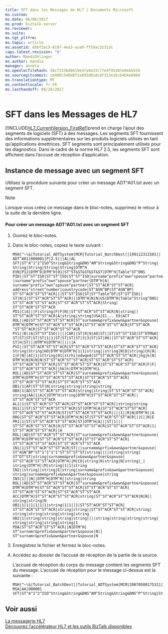 ```yaml
---
title: SFT dans les Messages de HL7 | Documents Microsoft
ms.custom: 
ms.date: 06/08/2017
ms.prod: biztalk-server
ms.reviewer: 
ms.suite: 
ms.tgt_pltfrm: 
ms.topic: article
ms.assetid: d5bf3ac5-8197-4ea3-ace8-ff59ac32313c
caps.latest.revision: "6"
author: MandiOhlinger
ms.author: mandia
manager: anneta
ms.openlocfilehash: 58cf1536d8619e47a9a33c77e4f95387e0ebb559
ms.sourcegitcommit: cb908c540d8f1a692d01dc8f313e16cb4b4e696d
ms.translationtype: MT
ms.contentlocale: fr-FR
ms.lasthandoff: 09/20/2017
---
```

# <a name="sft-in-hl7-messages"></a>SFT dans les Messages de HL7
[!INCLUDE[HL7_CurrentVersion_FirstRef](../../includes/hl7-currentversion-firstref-md.md)]prend en charge l’ajout des segments de logiciels (SFT) à des messages. Les segments SFT fournissent des informations supplémentaires sur les produits logiciels utilisés en tant qu’applications émettrices. SFT segments sont principalement utilisés pour les diagnostics. Dans le cadre de la norme HL7 2.5, les segments SFT sont affichent dans l’accusé de réception d’application.  
  
## <a name="message-instance-with-sft-segment"></a>Instance de message avec un segment SFT  
 Utilisez la procédure suivante pour créer un message ADT^A01.txt avec un segment SFT.  
  
> [!NOTE]
>  Lorsque vous créez ce message dans le bloc-notes, supprimez le retour à la suite de la dernière ligne.  
  
#### <a name="to-create-an-adta01txt-message-with-an-sft-segment"></a>Pour créer un message ADT^A01.txt avec un segment SFT  
  
1.  Ouvrez le bloc-notes.  
  
2.  Dans le bloc-notes, copiez le texte suivant :  
  
    ```  
    MSH|^~\&|Tutorial_ADTSystem|MCM|Tutorial_BatchDest||199112311501||  
    ADT^A01|000001|P|2.5|||AL|AL  
    SFT|ST^A^1^2^ISO^String&String&DNS^AM^String&String&DNS^P^String|  
    String|String|String|String|DTM^H  
    EVN|P12|DTM^D|DTM^H|01|ST^ST&ST&ST&ST&ST|DTM^H|Table^ST^DNS  
    PID||ST^ST^ISO|ST^ST^ISO|ST^ST^ISO|surname^prefix^own^spouse^partner  
    |surname^prefix^own^spouse^partner|DTM^H|A|  
    surname^prefix^own^spouse^partner|ST^ST^ACR^ST^ST^ACR|  
    address^street^number|countrycode|ST^ASN^BP|ST^ASN^BP|  
    ST^ST^ACR^ST^ST^ACR|||ST^ST^ISO|ST|ST^Table^DT|ST^ST^ISO||  
    ST|N|1|ST^ST^ACR^ST^ST^ACR|||DTM^H|N|N|US|DTM^H|Table^String^DNS|  
    ST^ST^ACR^ST^ST^ACR|ST^ST^ACR^ST^ST^ACR|String|  
    ST^ST^ACR^ST^ST^ACR  
    PD1|C|A|||F|string|F|F|N||ST^ST^ACR^ST^ST^ACR|N|string||  
    ST^ST^ACR^ST^ST^ACR|A|string|string|USA|E1... E9|ACT  
    ROL||AD|ST^ST^ACR^ST^ST^ACR|ST^surname&prefix&own&partner&spouse|  
    DTM^H|DTM^H|ST^ST^ACR^ST^ST^ACR|ST^ST^ACR^ST^ST^ACR|ST^ST^ACR  
    ^ST^ST^ACR|ST^ST^ACR^ST^ST^ACR  
    PV1||B||A|ST^ST^ISO|||||CAR||ST|R|9|A9|ST||ST|ST^ST^ISO|ST^DTM&H|  
    ST|ST|ST|ST|ST|1|1|ST|ST|ST|ST|3|3|ST|ST|06||ST^ST^ACR^ST^ST^ACR|  
    ST|H|ST|||DTM^H|DTM^H||||||A  
    PV2||ST^ST^ACR^ST^ST^ACR|ST^ST^ACR^ST^ST^ACR|ST^ST^ACR^ST^ST^ACR|  
    String|String|HO|DTM^H|DTM^H|1|1|string||string|N|D|string|CH|N|  
    1|F|N||AI|1|sttring|01|strhi|edwqed|ST^ST^ACR^ST^ST^ACR|jhgjk|N|  
    DTM^H|N|N|N|N|ST^ST^ACR^ST^ST^ACR|ST^ST^ACR^ST^ST^ACR|  
    ST^ST^ACR^ST^ST^ACR|ST^ST^ACR^ST^ST^ACR|ST^ST^ACR^ST^ST^ACR|F|F|  
    ST^ST^ACR^ST^ST^ACR|jhklh|DTM^H|DTM^H|L  
    ROL||AD|ST^ST^ACR^ST^ST^ACR|ST^surname&prefix&own&partner&spouse|  
    DTM^H|DTM^H|ST^ST^ACR^ST^ST^ACR|ST^ST^ACR^ST^ST^ACR|  
    ST^ST^ACR^ST^ST^ACR|ST^ST^ACR^ST^ST^ACR  
    DB1|1|AP|ST^ST|N|string|string|string|string  
    OBX|1|AD|ST^ST^ACR^ST^ST^ACR|string|string|ST^ST^ACR^ST^ST^ACR|  
    string|AA|1|A|C|DTM^H|string|DTM^H|ST^ST^ACR^ST^ST^ACR||  
    ST^ST^ACR^ST^ST^ACR  
    AL1|1|ST^ST^ACR^ST^ST^ACR|ST^ST^ACR^ST^ST^ACR||string|string  
    DG1|1|ST|ST^ST^ACR^ST^ST^ACR|ST|DTM^H|A|ST^ST^ACR^ST^ST^ACR|  
    ST^ST^ACR^ST^ST^ACR|N|ST|ST^ST^ACR^ST^ST^ACR||||1||R|N|DTM^H||A  
    DRG|ST^ST^ACR^ST^ST^ACR|DTM^H|N|ST|ST^ST^ACR^ST^ST^ACR|||C||N|E  
    PR1|1|ST|ST^ST^ACR^ST^ST^ACR|ST|DTM^H|A|||ST|1|||  
    ST^ST^ACR^ST^ST^ACR|0|ST^ST^ACR^ST^ST^ACR|ST^ST^ACR^ST^ST^ACR|1|  
    ST^ST^ACR^ST^ST^ACR||A  
    ROL||AD|ST^ST^ACR^ST^ST^ACR|ST^surname&prefix&own&partner&spouse|  
    DTM^H|DTM^H|ST^ST^ACR^ST^ST^ACR|ST^ST^ACR^ST^ST^ACR|  
    ST^ST^ACR^ST^ST^ACR|ST^ST^ACR^ST^ST^ACR  
    IN1|1|ST^ST^ACR^ST^ST^ACR|ST|||surname&prfix&own&partner&spouse|  
    ST^ASN^BP^ST^1^1^1^1^ST^ST^ST^ST|string||||string|string|  
    ST^DT^ST|string|surname&prefix&own&partner&spouse|  
    ST^ST^ACR^ST^ST^ACR|DTM^H||M|CO|string|N|string|N|string|_|  
    string|DTM^H||M|string|1|1|string  
    IN2||string||string|E|string|surname&prefix&own&partner&spouse|  
    string|surname&prefix&own&partner&spouse|string  
    IN3|1|||N||DTM^H|DTM^H||string|string  
    ROL||AD|ST^ST^ACR^ST^ST^ACR|ST^surname&prefix&own&partner&spouse|  
    DTM^H|DTM^H|ST^ST^ACR^ST^ST^ACR|ST^ST^ACR^ST^ST^ACR|  
    ST^ST^ACR^ST^ST^ACR|ST^ST^ACR^ST^ST^ACR  
    ACC|DTM^H|ST^ST^ACR^ST^ST^ACR|string|ST^ST^ACR^ST^ST^ACR|N|N||  
    string|string|N  
    UB1|1|1|1|1|1|1|string|1|1||1|ST^ST^ACR^ST^ST^ACR|  
    ST^ST^ACR^ST^ST^ACR|string|string||ST^ST^ACR^ST^ST^ACR|string|  
    string|string|string|string|string  
    UB2|1|string|string|string|string||||string|string|string|string|  
    string|string|string|string|1  
    PDA|ST^ST^ACR^ST^ST^ACR||N|DTM^H|  
    ST^surnamr&prefix&own&partner&spouse|N||  
    ST^surnamr&prefix&own&partner&spouse|N  
    ```  
  
3.  Enregistrez le fichier et fermez le bloc-notes.  
  
4.  Accédez au dossier de l’accusé de réception de la partie de la source.  
  
     L’accusé de réception du corps du message contient les segments SFT du message. L’accusé de réception pour le message ci-dessus est la suivante :  
  
    ```  
    MSH|^~\&|Tutorial_BatchDest||Tutorial_ADTSystem|MCM|20070508175311||ACK^A01^ACK|000001|P|2.5|||AL  
    MSA|AA|000001  
    SFT|ST^A^1^2^ISO^String&String&DNS^AM^String&String&DNS^P^String|String|String|String|String|DTM^H  
    ```  
  
## <a name="see-also"></a>Voir aussi  
 [La messagerie HL7](../../adapters-and-accelerators/accelerator-hl7/hl7-messaging.md)   
[Découvrez l’accélérateur HL7 et les outils BizTalk disponibles](../../adapters-and-accelerators/accelerator-hl7/learn-the-hl7-accelerator-and-the-biztalk-tools-available.md)